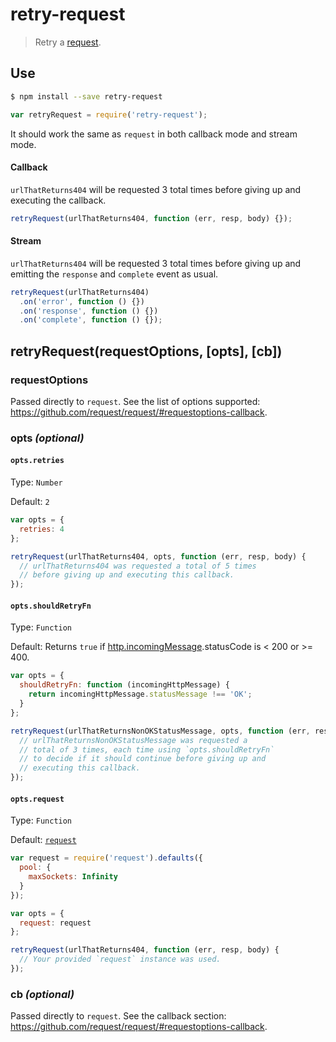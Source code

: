 # retry-request

> Retry a [request][request].

## Use

```sh
$ npm install --save retry-request
```
```js
var retryRequest = require('retry-request');
```

It should work the same as `request` in both callback mode and stream mode.

#### Callback

`urlThatReturns404` will be requested 3 total times before giving up and executing the callback.

```js
retryRequest(urlThatReturns404, function (err, resp, body) {});
```

#### Stream

`urlThatReturns404` will be requested 3 total times before giving up and emitting the `response` and `complete` event as usual.

```js
retryRequest(urlThatReturns404)
  .on('error', function () {})
  .on('response', function () {})
  .on('complete', function () {});
```

## retryRequest(requestOptions, [opts], [cb])

### requestOptions

Passed directly to `request`. See the list of options supported: https://github.com/request/request/#requestoptions-callback.

### opts *(optional)*

#### `opts.retries`

Type: `Number`

Default: `2`

```js
var opts = {
  retries: 4
};

retryRequest(urlThatReturns404, opts, function (err, resp, body) {
  // urlThatReturns404 was requested a total of 5 times
  // before giving up and executing this callback.
});
```

#### `opts.shouldRetryFn`

Type: `Function`

Default: Returns `true` if [http.incomingMessage](https://nodejs.org/api/http.html#http_http_incomingmessage).statusCode is < 200 or >= 400.

```js
var opts = {
  shouldRetryFn: function (incomingHttpMessage) {
    return incomingHttpMessage.statusMessage !== 'OK';
  }
};

retryRequest(urlThatReturnsNonOKStatusMessage, opts, function (err, resp, body) {
  // urlThatReturnsNonOKStatusMessage was requested a
  // total of 3 times, each time using `opts.shouldRetryFn`
  // to decide if it should continue before giving up and
  // executing this callback.
});
```

#### `opts.request`

Type: `Function`

Default: [`request`][request]

```js
var request = require('request').defaults({
  pool: {
    maxSockets: Infinity
  }
});

var opts = {
  request: request
};

retryRequest(urlThatReturns404, function (err, resp, body) {
  // Your provided `request` instance was used.
});
```

### cb *(optional)*

Passed directly to `request`. See the callback section: https://github.com/request/request/#requestoptions-callback.

[request]: https://github.com/request/request
